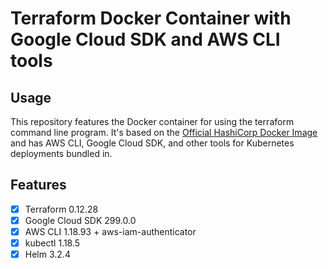 # Terraform Docker Container with Google Cloud SDK and AWS CLI tools

## Usage

This repository features the Docker container for using the terraform command line program. It's based on the [Official HashiCorp Docker Image](https://hub.docker.com/r/hashicorp/terraform) and has AWS CLI, Google Cloud SDK, and other tools for Kubernetes deployments bundled in.

## Features

- [x] Terraform 0.12.28
- [x] Google Cloud SDK 299.0.0
- [x] AWS CLI 1.18.93 + aws-iam-authenticator
- [x] kubectl 1.18.5
- [x] Helm 3.2.4
